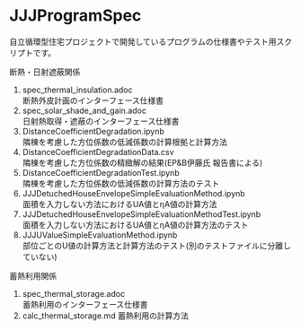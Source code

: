 # JJJProgramSpec
自立循環型住宅プロジェクトで開発しているプログラムの仕様書やテスト用スクリプトです。

断熱・日射遮蔽関係  
1. spec_thermal_insulation.adoc  
断熱外皮計画のインターフェース仕様書  
1. spec_solar_shade_and_gain.adoc  
日射熱取得・遮蔽のインターフェース仕様書  
1. DistanceCoefficientDegradation.ipynb  
隣棟を考慮した方位係数の低減係数の計算根拠と計算方法  
1. DistanceCoefficientDegradationData.csv  
隣棟を考慮した方位係数の精緻解の結果(EP&B伊藤氏 報告書による)  
1. DistanceCoefficientDegradationTest.ipynb  
隣棟を考慮した方位係数の低減係数の計算方法のテスト  
1. JJJDetuchedHouseEnvelopeSimpleEvaluationMethod.ipynb  
面積を入力しない方法におけるUA値とηA値の計算方法  
1. JJJDetuchedHouseEnvelopeSimpleEvaluationMethodTest.ipynb  
面積を入力しない方法におけるUA値とηA値の計算方法のテスト
1. JJJUValueSimpleEvaluationMethod.ipynb  
部位ごとのU値の計算方法と計算方法のテスト(別のテストファイルに分離していない)

蓄熱利用関係
1. spec_thermal_storage.adoc  
蓄熱利用のインターフェース仕様書  
1. calc_thermal_storage.md
蓄熱利用の計算方法  
